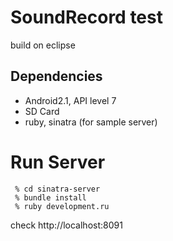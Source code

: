 SoundRecord test
================

build on eclipse

Dependencies
------------

* Android2.1, API level 7
* SD Card
* ruby, sinatra (for sample server)

Run Server
==========

     % cd sinatra-server
     % bundle install
     % ruby development.ru

check http://localhost:8091

